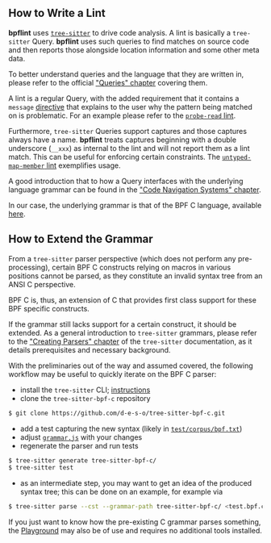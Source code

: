 ## How to Write a Lint
**bpflint** uses [`tree-sitter`][tree-sitter-docs] to drive code
analysis. A lint is basically a `tree-sitter` Query. **bpflint** uses
such queries to find matches on source code and then reports those
alongside location information and some other meta data.

To better understand queries and the language that they are written in,
please refer to the official ["Queries" chapter][tree-sitter-queries]
covering them.

A lint is a regular Query, with the added requirement that it contains a
`message` [directive][tree-sitter-directives] that explains to the user
why the pattern being matched on is problematic. For an example please
refer to the [`probe-read` lint][probe-read-message].

Furthermore, `tree-sitter` Queries support captures and those captures
always have a name. **bpflint** treats captures beginning with a double
underscore (`__xxx`) as internal to the lint and will not report them as
a lint match. This can be useful for enforcing certain constraints. The
[`untyped-map-member` lint][untyped-map-member-int-capture] exemplifies
usage.

A good introduction that to how a Query interfaces with the underlying
language grammar can be found in the ["Code Navigation Systems"
chapter][tree-sitter-code-nav].

In our case, the underlying grammar is that of the BPF C language,
available [here][tree-sitter-bpf-c-grammar].

## How to Extend the Grammar
From a `tree-sitter` parser perspective (which does not perform any
pre-processing), certain BPF C constructs relying on macros in various
positions cannot be parsed, as they constitute an invalid syntax tree
from an ANSI C perspective.

BPF C is, thus, an extension of C that provides first class support for
these BPF specific constructs.

If the grammar still lacks support for a certain construct, it should be
extended. As a general introduction to `tree-sitter` grammars, please
refer to the ["Creating Parsers" chapter][tree-sitter-parsers] of the
`tree-sitter` documentation, as it details prerequisites and necessary
background.

With the preliminaries out of the way and assumed covered, the following
workflow may be useful to quickly iterate on the BPF C parser:
- install the `tree-sitter` CLI; [instructions][tree-sitter-cli]
- clone the `tree-sitter-bpf-c` repository
```sh
$ git clone https://github.com/d-e-s-o/tree-sitter-bpf-c.git
```
- add a test capturing the new syntax (likely in
  [`test/corpus/bpf.txt`][tree-sitter-bpf-c-bpf.txt])
- adjust [`grammar.js`][tree-sitter-bpf-c-grammar] with your changes
- regenerate the parser and run tests
```sh
$ tree-sitter generate tree-sitter-bpf-c/
$ tree-sitter test
```
- as an intermediate step, you may want to get an idea of the produced
  syntax tree; this can be done on an example, for example via
```sh
$ tree-sitter parse --cst --grammar-path tree-sitter-bpf-c/ <test.bpf.c-file>
```

If you just want to know how the pre-existing C grammar parses
something, the [Playground][tree-sitter-playground] may also be of use
and requires no additional tools installed.

[tree-sitter-docs]: https://tree-sitter.github.io/tree-sitter/
[tree-sitter-directives]: https://tree-sitter.github.io/tree-sitter/using-parsers/queries/3-predicates-and-directives.html#directives
[tree-sitter-code-nav]: https://tree-sitter.github.io/tree-sitter/4-code-navigation.html
[tree-sitter-bpf-c-grammar]: https://github.com/d-e-s-o/tree-sitter-bpf-c/blob/main/grammar.js
[tree-sitter-cli]: https://github.com/tree-sitter/tree-sitter/tree/master/crates/cli
[tree-sitter-parsers]: https://tree-sitter.github.io/tree-sitter/creating-parsers/index.html
[tree-sitter-queries]: https://tree-sitter.github.io/tree-sitter/using-parsers/queries/index.html
[tree-sitter-bpf-c-bpf.txt]: https://github.com/d-e-s-o/tree-sitter-bpf-c/blob/main/test/corpus/bpf.txt
[tree-sitter-playground]: https://tree-sitter.github.io/tree-sitter/7-playground.html
[probe-read-message]: https://github.com/d-e-s-o/bpflint/blob/0dc852fe8690eb04b2b50a220c7e57ba12c4cc6d/lints/probe-read.scm#L8
[untyped-map-member-int-capture]: https://github.com/d-e-s-o/bpflint/blob/0dc852fe8690eb04b2b50a220c7e57ba12c4cc6d/lints/untyped-map-member.scm#L2
